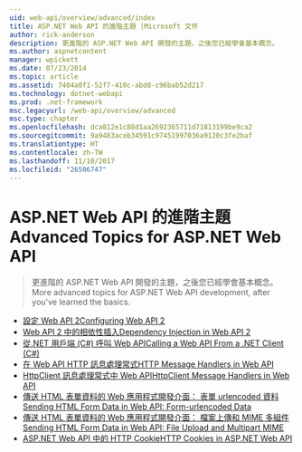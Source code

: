 ```yaml
---
uid: web-api/overview/advanced/index
title: ASP.NET Web API 的進階主題 |Microsoft 文件
author: rick-anderson
description: 更進階的 ASP.NET Web API 開發的主題，之後您已經學會基本概念。
ms.author: aspnetcontent
manager: wpickett
ms.date: 07/23/2014
ms.topic: article
ms.assetid: 7404a0f1-52f7-410c-abd0-c96bab52d217
ms.technology: dotnet-webapi
ms.prod: .net-framework
msc.legacyurl: /web-api/overview/advanced
msc.type: chapter
ms.openlocfilehash: dca812e1c88d1aa2692365711d71813199be9ca2
ms.sourcegitcommit: 9a9483aceb34591c97451997036a9120c3fe2baf
ms.translationtype: HT
ms.contentlocale: zh-TW
ms.lasthandoff: 11/10/2017
ms.locfileid: "26506747"
---
```

<a name="advanced-topics-for-aspnet-web-api"></a><span data-ttu-id="66198-103">ASP.NET Web API 的進階主題</span><span class="sxs-lookup"><span data-stu-id="66198-103">Advanced Topics for ASP.NET Web API</span></span>
====================
> <span data-ttu-id="66198-104">更進階的 ASP.NET Web API 開發的主題，之後您已經學會基本概念。</span><span class="sxs-lookup"><span data-stu-id="66198-104">More advanced topics for ASP.NET Web API development, after you've learned the basics.</span></span>


- [<span data-ttu-id="66198-105">設定 Web API 2</span><span class="sxs-lookup"><span data-stu-id="66198-105">Configuring Web API 2</span></span>](configuring-aspnet-web-api.md)
- [<span data-ttu-id="66198-106">Web API 2 中的相依性插入</span><span class="sxs-lookup"><span data-stu-id="66198-106">Dependency Injection in Web API 2</span></span>](dependency-injection.md)
- [<span data-ttu-id="66198-107">從.NET 用戶端 (C#) 呼叫 Web API</span><span class="sxs-lookup"><span data-stu-id="66198-107">Calling a Web API From a .NET Client (C#)</span></span>](calling-a-web-api-from-a-net-client.md)
- [<span data-ttu-id="66198-108">在 Web API HTTP 訊息處理常式</span><span class="sxs-lookup"><span data-stu-id="66198-108">HTTP Message Handlers in Web API</span></span>](http-message-handlers.md)
- [<span data-ttu-id="66198-109">HttpClient 訊息處理常式中 Web API</span><span class="sxs-lookup"><span data-stu-id="66198-109">HttpClient Message Handlers in Web API</span></span>](httpclient-message-handlers.md)
- [<span data-ttu-id="66198-110">傳送 HTML 表單資料的 Web 應用程式開發介面： 表單 urlencoded 資料</span><span class="sxs-lookup"><span data-stu-id="66198-110">Sending HTML Form Data in Web API: Form-urlencoded Data</span></span>](sending-html-form-data-part-1.md)
- [<span data-ttu-id="66198-111">傳送 HTML 表單資料的 Web 應用程式開發介面： 檔案上傳和 MIME 多組件</span><span class="sxs-lookup"><span data-stu-id="66198-111">Sending HTML Form Data in Web API: File Upload and Multipart MIME</span></span>](sending-html-form-data-part-2.md)
- [<span data-ttu-id="66198-112">ASP.NET Web API 中的 HTTP Cookie</span><span class="sxs-lookup"><span data-stu-id="66198-112">HTTP Cookies in ASP.NET Web API</span></span>](http-cookies.md)

